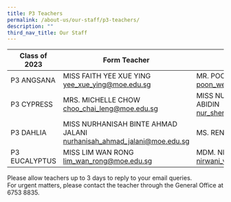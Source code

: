 ```yaml
---
title: P3 Teachers
permalink: /about-us/our-staff/p3-teachers/
description: ""
third_nav_title: Our Staff
---
```

| Class of 2023 | Form Teacher | Form Teacher |
| -------- | -------- | -------- |
| P3 ANGSANA    | MISS  FAITH YEE XUE YING yee_xue_ying@moe.edu.sg  | MR. POON WEI SUNG ADRIAN  poon_wei_sung_adrian@moe.edu.sg   |
| P3 CYPRESS    | MRS. MICHELLE CHOW   choo_chai_leng@moe.edu.sg  | MISS  NUR SHEREENA BINTE ABIDIN nur_shereena_abidin@moe.edu.sg  |
| P3 DAHLIA     | MISS NURHANISAH BINTE AHMAD JALANI   nurhanisah_ahmad_jalani@moe.edu.sg | MS. REN LINA                                         ren_lina@moe.edu.sg |
| P3 EUCALYPTUS    | MISS LIM WAN RONG lim_wan_rong@moe.edu.sg    | MDM.  NIRWANI BTE YUSOF nirwani_yusof@moe.edu.sg   |

Please allow teachers up to 3 days to reply to your email queries. <br>For urgent matters, please contact the teacher through the General Office at 6753 8835.</td>